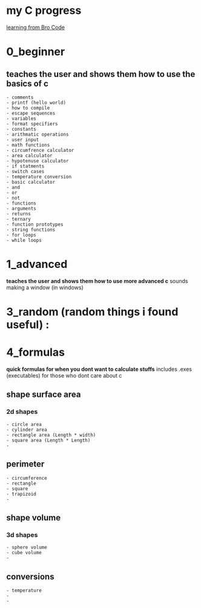 # my C progress
[learning from Bro Code](https://youtu.be/nrbBmoINqtk?si=wRTO0UT4xhdxfAzX)

# 0_beginner
## teaches the user and shows them how to use the basics of c
    - comments
    - printf (hello world)
    - how to compile
    - escape sequences
    - variables
    - format specifiers
    - constants
    - arithmatic operations
    - user input
    - math functions
    - circumfrence calculator
    - area calculator
    - hypotenuse calculator
    - if statments
    - switch cases
    - temperature conversion
    - basic calculator
    - and
    - or
    - not
    - functions
    - arguments
    - returns
    - ternary
    - function prototypes
    - string functions
    - for loops
    - while loops

# 1_advanced 
**teaches the user and shows them how to use more advanced c**
sounds
making a window (in windows)

# 3_random (random things i found useful) : 
    

# 4_formulas
**quick formulas for when you dont want to calculate stuffs**
includes .exes (executables) for those who dont care about c
## shape surface area
### 2d shapes
    - circle area
    - cylinder area
    - rectangle area (Length * width)
    - square area (Length * Length)
    - 

## perimeter
    - circumference
    - rectangle
    - square
    - trapizoid
    -

## shape volume
### 3d shapes
    - sphere volume
    - cube volume
    - 

## conversions
    - temperature 
    - 
    - 
